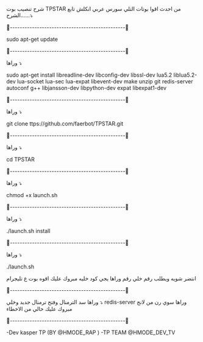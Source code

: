 شرح تنصيب بوت TPSTAR
من احدث اقوا بوتات التلي 
سورس عربي انكلش
تابع الشرح......⤵️

🔺-----------------------------------------------🔻

sudo apt-get update

🔺-----------------------------------------------🔻

وراها ⤵️

sudo apt-get install libreadline-dev libconfig-dev libssl-dev lua5.2 liblua5.2-dev lua-socket lua-sec lua-expat libevent-dev make unzip git redis-server autoconf g++ libjansson-dev libpython-dev expat libexpat1-dev

🔺-----------------------------------------------🔻

وراها ⤵️

git clone ttps://github.com/faerbot/TPSTAR.git

🔺-----------------------------------------------🔻

وراها ⤵️

cd TPSTAR

🔺-----------------------------------------------🔻

وراها ⤵️

chmod +x launch.sh

🔺-----------------------------------------------🔻

وراها ⤵️

./launch.sh install

🔺-----------------------------------------------🔻

وراها ⤵️

./launch.sh

انتضر شويه ويطلب رقم خلي رقم وراها يجي كود خليه مبروك عليك اقوه بوت ع تليجرام

🔺-----------------------------------------------🔻

وراها سد الترمنال وفتح ترمنال جديد وخلي ⤵️
redis-server
وراها سوي رن من لانج مبروك عليك خالي من الاخطاء 

🔺-----------------------------------------------🔻

-Dev kasper TP (BY @HMODE_RAP )
-TP TEAM @HMODE_DEV_TV
